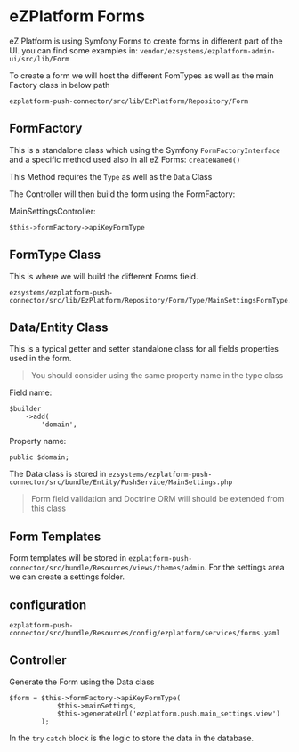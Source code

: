 # eZPlatform Forms

eZ Platform is using Symfony Forms to create forms in different part of the UI. you can find some examples in: `vendor/ezsystems/ezplatform-admin-ui/src/lib/Form`

To create a form we will host the different FomTypes as well as the main Factory class in below path

```
ezplatform-push-connector/src/lib/EzPlatform/Repository/Form
```

## FormFactory

This is a standalone class which using the Symfony `FormFactoryInterface` and a specific method used also in all eZ Forms: `createNamed()`

This Method requires the `Type` as well as the `Data` Class

The Controller will then build the form using the FormFactory:

MainSettingsController:
```
$this->formFactory->apiKeyFormType
```

## FormType Class

This is where we will build the different Forms field.

```
ezsystems/ezplatform-push-connector/src/lib/EzPlatform/Repository/Form/Type/MainSettingsFormType.php
```

## Data/Entity Class

This is a typical getter and setter standalone class for all fields properties used in the form.

> You should consider using the same property name in the type class

Field name:
```
$builder
    ->add(
        'domain',
```

Property name:
```
public $domain;
```

The Data class is stored in `ezsystems/ezplatform-push-connector/src/bundle/Entity/PushService/MainSettings.php` 

> Form field validation and Doctrine ORM will should be extended from this class

## Form Templates

Form templates will be stored in `ezplatform-push-connector/src/bundle/Resources/views/themes/admin`. For the settings area we can create a settings folder.

## configuration

```
ezplatform-push-connector/src/bundle/Resources/config/ezplatform/services/forms.yaml
```

## Controller

Generate the Form using the Data class
```
$form = $this->formFactory->apiKeyFormType(
            $this->mainSettings,
            $this->generateUrl('ezplatform.push.main_settings.view')
        );
```

In the `try` `catch` block is the logic to store the data in the database.
